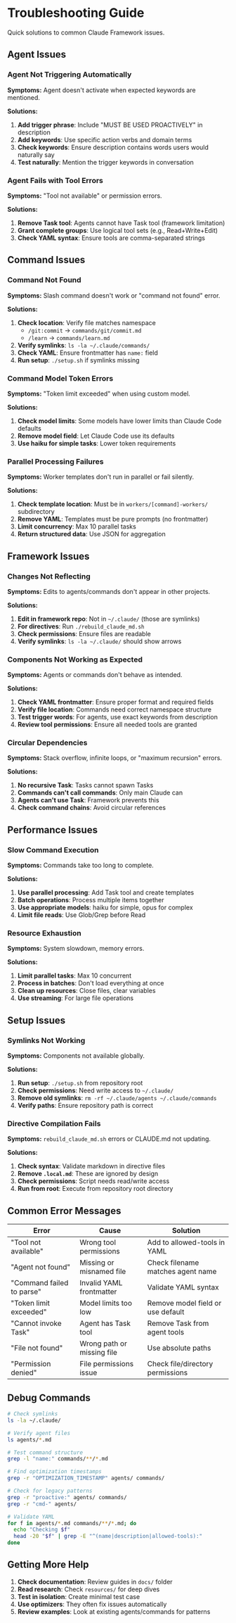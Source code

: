 # Troubleshooting Guide

Quick solutions to common Claude Framework issues.

## Agent Issues

### Agent Not Triggering Automatically

**Symptoms:** Agent doesn't activate when expected keywords are mentioned.

**Solutions:**
1. **Add trigger phrase**: Include "MUST BE USED PROACTIVELY" in description
2. **Add keywords**: Use specific action verbs and domain terms
3. **Check keywords**: Ensure description contains words users would naturally say
4. **Test naturally**: Mention the trigger keywords in conversation

### Agent Fails with Tool Errors

**Symptoms:** "Tool not available" or permission errors.

**Solutions:**
1. **Remove Task tool**: Agents cannot have Task tool (framework limitation)
2. **Grant complete groups**: Use logical tool sets (e.g., Read+Write+Edit)
3. **Check YAML syntax**: Ensure tools are comma-separated strings

## Command Issues

### Command Not Found

**Symptoms:** Slash command doesn't work or "command not found" error.

**Solutions:**
1. **Check location**: Verify file matches namespace
   - `/git:commit` → `commands/git/commit.md`
   - `/learn` → `commands/learn.md`
2. **Verify symlinks**: `ls -la ~/.claude/commands/`
3. **Check YAML**: Ensure frontmatter has `name:` field
4. **Run setup**: `./setup.sh` if symlinks missing

### Command Model Token Errors

**Symptoms:** "Token limit exceeded" when using custom model.

**Solutions:**
1. **Check model limits**: Some models have lower limits than Claude Code defaults
2. **Remove model field**: Let Claude Code use its defaults
3. **Use haiku for simple tasks**: Lower token requirements

### Parallel Processing Failures

**Symptoms:** Worker templates don't run in parallel or fail silently.

**Solutions:**
1. **Check template location**: Must be in `workers/[command]-workers/` subdirectory
2. **Remove YAML**: Templates must be pure prompts (no frontmatter)
3. **Limit concurrency**: Max 10 parallel tasks
4. **Return structured data**: Use JSON for aggregation

## Framework Issues

### Changes Not Reflecting

**Symptoms:** Edits to agents/commands don't appear in other projects.

**Solutions:**
1. **Edit in framework repo**: Not in `~/.claude/` (those are symlinks)
2. **For directives**: Run `./rebuild_claude_md.sh`
3. **Check permissions**: Ensure files are readable
4. **Verify symlinks**: `ls -la ~/.claude/` should show arrows

### Components Not Working as Expected

**Symptoms:** Agents or commands don't behave as intended.

**Solutions:**
1. **Check YAML frontmatter**: Ensure proper format and required fields
2. **Verify file location**: Commands need correct namespace structure
3. **Test trigger words**: For agents, use exact keywords from description
4. **Review tool permissions**: Ensure all needed tools are granted

### Circular Dependencies

**Symptoms:** Stack overflow, infinite loops, or "maximum recursion" errors.

**Solutions:**
1. **No recursive Task**: Tasks cannot spawn Tasks
2. **Commands can't call commands**: Only main Claude can
3. **Agents can't use Task**: Framework prevents this
4. **Check command chains**: Avoid circular references

## Performance Issues

### Slow Command Execution

**Symptoms:** Commands take too long to complete.

**Solutions:**
1. **Use parallel processing**: Add Task tool and create templates
2. **Batch operations**: Process multiple items together
3. **Use appropriate models**: haiku for simple, opus for complex
4. **Limit file reads**: Use Glob/Grep before Read

### Resource Exhaustion

**Symptoms:** System slowdown, memory errors.

**Solutions:**
1. **Limit parallel tasks**: Max 10 concurrent
2. **Process in batches**: Don't load everything at once
3. **Clean up resources**: Close files, clear variables
4. **Use streaming**: For large file operations

## Setup Issues

### Symlinks Not Working

**Symptoms:** Components not available globally.

**Solutions:**
1. **Run setup**: `./setup.sh` from repository root
2. **Check permissions**: Need write access to `~/.claude/`
3. **Remove old symlinks**: `rm -rf ~/.claude/agents ~/.claude/commands`
4. **Verify paths**: Ensure repository path is correct

### Directive Compilation Fails

**Symptoms:** `rebuild_claude_md.sh` errors or CLAUDE.md not updating.

**Solutions:**
1. **Check syntax**: Validate markdown in directive files
2. **Remove `.local.md`**: These are ignored by design
3. **Check permissions**: Script needs read/write access
4. **Run from root**: Execute from repository root directory

## Common Error Messages

| Error | Cause | Solution |
|-------|-------|----------|
| "Tool not available" | Wrong tool permissions | Add to allowed-tools in YAML |
| "Agent not found" | Missing or misnamed file | Check filename matches agent name |
| "Command failed to parse" | Invalid YAML frontmatter | Validate YAML syntax |
| "Token limit exceeded" | Model limits too low | Remove model field or use default |
| "Cannot invoke Task" | Agent has Task tool | Remove Task from agent tools |
| "File not found" | Wrong path or missing file | Use absolute paths |
| "Permission denied" | File permissions issue | Check file/directory permissions |

## Debug Commands

```bash
# Check symlinks
ls -la ~/.claude/

# Verify agent files
ls agents/*.md

# Test command structure
grep -l "name:" commands/**/*.md

# Find optimization timestamps
grep -r "OPTIMIZATION_TIMESTAMP" agents/ commands/

# Check for legacy patterns
grep -r "proactive:" agents/ commands/
grep -r "cmd-" agents/

# Validate YAML
for f in agents/*.md commands/**/*.md; do
  echo "Checking $f"
  head -20 "$f" | grep -E "^(name|description|allowed-tools):"
done
```

## Getting More Help

1. **Check documentation**: Review guides in `docs/` folder
2. **Read research**: Check `resources/` for deep dives
3. **Test in isolation**: Create minimal test case
4. **Use optimizers**: They often fix issues automatically
5. **Review examples**: Look at existing agents/commands for patterns